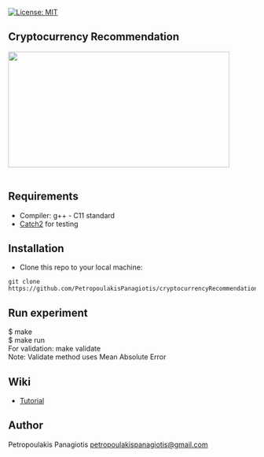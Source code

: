 [![License: MIT](https://img.shields.io/badge/License-MIT-yellow.svg)](https://opensource.org/licenses/MIT)
## Cryptocurrency Recommendation
<p align="left">
<img src="https://cdn-images-1.medium.com/max/800/1*slUzJEq_thaMXJhIT7iD3Q.jpeg" width="450px" height="235px"> <br /> <br />
</p>

## Requirements
* Compiler: g++ - C11 standard
* <a href="https://github.com/catchorg/Catch2">Catch2</a> for testing 

## Installation
* Clone this repo to your local machine: 
```
git clone https://github.com/PetropoulakisPanagiotis/cryptocurrencyRecommendation.git
```

## Run experiment 
$ make <br />
$ make run <br />
For validation: make validate <br />
Note: Validate method uses <a herf="https://en.wikipedia.org/wiki/Mean_absolute_error">Mean Absolute Error</a> 
## Wiki
* [Tutorial](https://github.com/PetropoulakisPanagiotis/neighbors-problem/wiki/Tutorial)

## Author
Petropoulakis Panagiotis petropoulakispanagiotis@gmail.com
